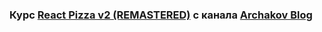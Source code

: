 
### Курс [React Pizza v2 (REMASTERED)](https://youtube.com/playlist?list=PL0FGkDGJQjJG9eI85xM1_iLIf6BcEdaNl "Youtube")  c канала [Archakov Blog](https://www.youtube.com/@ArchakovBlog)
